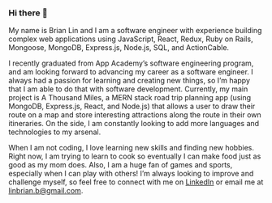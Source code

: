 ### Hi there 👋

My name is Brian Lin and I am a software engineer with experience building complex web applications using JavaScript, React, Redux, Ruby on Rails, Mongoose, MongoDB, Express.js, Node.js, SQL, and ActionCable.

I recently graduated from App Academy’s software engineering program, and am looking forward to advancing my career as a software engineer. I always had a passion for learning and creating new things, so I’m happy that I am able to do that with software development. Currently, my main project is A Thousand Miles, a MERN stack road trip planning app (using MongoDB, Express.js, React, and Node.js) that allows a user to draw their route on a map and store interesting attractions along the route in their own itineraries. On the side, I am constantly looking to add more languages and technologies to my arsenal.

When I am not coding, I love learning new skills and finding new hobbies. Right now, I am trying to learn to cook so eventually I can make food just as good as my mom does. Also, I am a huge fan of games and sports, especially when I can play with others! I’m always looking to improve and challenge myself, so feel free to connect with me on [LinkedIn](https://www.linkedin.com/in/brian-lin-1590/) or email me at [linbrian.b@gmail.com](mailto:linbrian.b@gmail.com).

<!--
**linb1/linb1** is a ✨ _special_ ✨ repository because its `README.md` (this file) appears on your GitHub profile.

Here are some ideas to get you started:

- 🔭 I’m currently working on ...
- 🌱 I’m currently learning ...
- 👯 I’m looking to collaborate on ...
- 🤔 I’m looking for help with ...
- 💬 Ask me about ...
- 📫 How to reach me: ...
- 😄 Pronouns: ...
- ⚡ Fun fact: ...
-->

